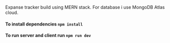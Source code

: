Expanse tracker build using MERN stack.
For database i use MongoDB Atlas cloud.

#### To install dependencies `npm install`

#### To run server and client run `npm run dev`


